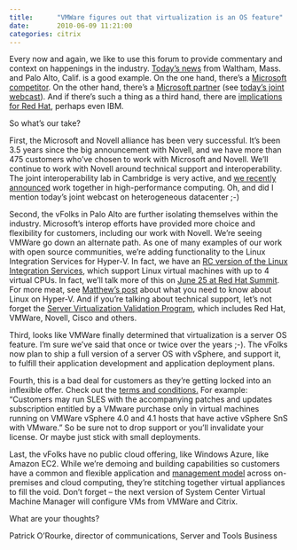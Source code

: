 ```yaml
---
title:      "VMWare figures out that virtualization is an OS feature"
date:       2010-06-09 11:21:00
categories: citrix
---
```

Every now and again, we like to use this forum to provide commentary and context on happenings in the industry. [Today’s news](http://www.marketwatch.com/story/vmware-and-novell-expand-strategic-partnership-to-deliver-and-support-suser-linux-enterprise-server-for-vmware-vspheretm-environments-2010-06-09?reflink=MW_news_stmp) from Waltham, Mass. and Palo Alto, Calif. is a good example. On the one hand, there’s a [Microsoft competitor](http://blog.seattlepi.com/microsoft/archives/208984.asp#extended). On the other hand, there’s a [Microsoft partner](http://www.moreinterop.com/community.aspx) (see [today’s joint webcast](http://fcw.com/webcasts/2010/06/from-collaboration-to-the-private-cloud-future-proofing-your-data-center.aspx?tc=page0)). And if there’s such a thing as a third hand, there are [implications for Red Hat](http://searchservervirtualization.techtarget.com/news/article/0,289142,sid94_gci1514432,00.html), perhaps even IBM. 

So what’s our take?

First, the Microsoft and Novell alliance has been very successful. It’s been 3.5 years since the big announcement with Novell, and we have more than 475 customers who’ve chosen to work with Microsoft and Novell. We’ll continue to work with Novell around technical support and interoperability. The joint interoperability lab in Cambridge is very active, and [we recently announced](http://www.prnewswire.com/news-releases/microsoft-and-novell-collaborate-to-deliver-hybrid-options-for-high-performance-computing-95296474.html) work together in high-performance computing. Oh, and did I mention today’s joint webcast on heterogeneous datacenter ;-)

Second, the vFolks in Palo Alto are further isolating themselves within the industry. Microsoft’s interop efforts have provided more choice and flexibility for customers, including our work with Novell. We’re seeing VMWare go down an alternate path. As one of many examples of our work with open source communities, we’re adding functionality to the Linux Integration Services for Hyper-V. In fact, we have an [RC version of the Linux Integration Services](http://blogs.technet.com/b/virtualization/archive/2010/05/05/linux-integration-services-v2-1-release-candidate-now-available.aspx), which support Linux virtual machines with up to 4 virtual CPUs. In fact, we’ll talk more of this on [June 25 at Red Hat Summit](http://www.redhat.com/promo/summit/2010/sessions/). For more meat, see [Matthew’s post](http://blog.allanglesit.com/Blog/tabid/66/EntryId/59/Eight-Things-You-Need-To-Know-About-Linux-on-Hyper-V.aspx) about what you need to know about Linux on Hyper-V. And if you’re talking about technical support, let’s not forget the [Server Virtualization Validation Program](http://windowsservercatalog.com/results.aspx?&bCatID=1521&cpID=0&avc=0&ava=0&avq=0&OR=1&PGS=25), which includes Red Hat, VMWare, Novell, Cisco and others.

Third, looks like VMWare finally determined that virtualization is a server OS feature. I’m sure we’ve said that once or twice over the years ;-). The vFolks now plan to ship a full version of a server OS with vSphere, and support it, to fulfill their application development and application deployment plans. 

Fourth, this is a bad deal for customers as they’re getting locked into an inflexible offer. Check out the [terms and conditions.](http://www.vmware.com/landing_pages/sles-for-vmware/index.html) For example: “Customers may run SLES with the accompanying patches and updates subscription entitled by a VMware purchase only in virtual machines running on VMWare vSphere 4.0 and 4.1 hosts that have active vSphere SnS with VMware.” So be sure not to drop support or you’ll invalidate your license. Or maybe just stick with small deployments.

Last, the vFolks have no public cloud offering, like Windows Azure, like Amazon EC2. While we’re demoing and building capabilities so customers have a common and flexible application and [management model](http://www.microsoft.com/presspass/presskits/cloud/videogallery.aspx?contentID=cloud_MMS2010_day1KeynoteClip4&WT.z_convert=Share) across on-premises and cloud computing, they’re stitching together virtual appliances to fill the void. Don’t forget – the next version of System Center Virtual Machine Manager will configure VMs from VMWare and Citrix.

What are your thoughts?

Patrick O’Rourke, director of communications, Server and Tools Business
